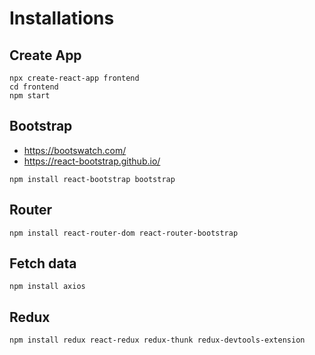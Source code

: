 # Installations

## Create App

```shell
npx create-react-app frontend
cd frontend
npm start
```

## Bootstrap

- https://bootswatch.com/
- https://react-bootstrap.github.io/

```shell
npm install react-bootstrap bootstrap
```

## Router

```shell
npm install react-router-dom react-router-bootstrap
```

## Fetch data

```shell
npm install axios
```

## Redux

```shell
npm install redux react-redux redux-thunk redux-devtools-extension
```